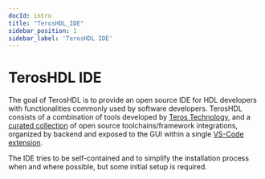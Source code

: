 ```yaml
---
docId: intro
title: "TerosHDL_IDE"
sidebar_position: 1
sidebar_label: 'TerosHDL IDE'
---
```

# TerosHDL IDE

The goal of TerosHDL is to provide an open source IDE for HDL developers with functionalities commonly used by software developers. TerosHDL consists of a combination of tools developed by [Teros
Technology](https://github.com/TerosTechnology), and a [curated collection](thanks_to) of open source toolchains/framework integrations, organized by backend and exposed to the GUI within a single [VS-Code extension](https://marketplace.visualstudio.com/items?itemName=teros-technology.teroshdl).

The IDE tries to be self-contained and to simplify the installation process when and where possible, but some initial setup is required.